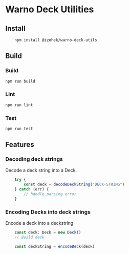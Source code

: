 # Warno Deck Utilities

## Install
```sh
    npm install @izohek/warno-deck-utils
```

## Build

### Build
```sh
npm run build
```

### Lint
```sh
npm run lint
```

### Test
```sh
npm run test
```

## Features

### Decoding deck strings

Decode a deck string into a Deck.

```js
    try {
        const deck = decodeDeckString("DECK-STRING")
    } catch (err) {
        // handle parsing error
    }
```

### Encoding Decks into deck strings

Encode a deck into a deckstring

```js
    const deck: Deck = new Deck()
    // Build deck

    const deckString = encodeDeck(deck)
```
